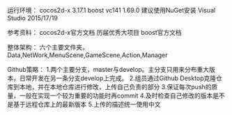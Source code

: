 运行环境：
	cocos2d-x 3.17.1
	boost vc141 1.69.0 建议使用NuGet安装
	Visual Studio 2015/17/19
	
参考资料：
	cocos2d-x官方文档 [](https://docs.cocos.com/cocos2d-x/manual/zh/)
	历届优秀大项目 [](https://github.com/Moonlor/SQLS)
	boost官方文档 [](https://www.boost.org/doc/libs/1_70_0/doc/html/boost_asio.html)
	
整体架构：
	六个主要文件夹，Data,NetWork,MenuScene,GameScene,Action,Manager
	
Github策略：
	1.两个主要分支，master与develop。主分支只用来分布重大版本，日常开发在另一条分支develop上完成。
	2.组员通过Github Desktop克隆仓库到本地，并在本地仓库进行修改，上传自己负责的部分
	3.保证每次push的质量，一般在实现一个较为重要的功能时再commit
	4.及时检查自己修改的版本是不是基于远程仓库上的最新版本
	5.上传的描述统一使用中文
	
	
	